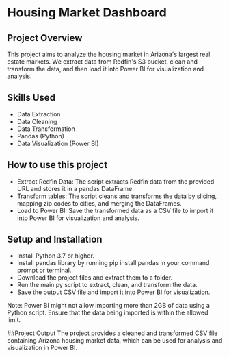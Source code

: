 # Housing Market Dashboard

## Project Overview

This project aims to analyze the housing market in Arizona's largest real estate markets. We extract data from Redfin's S3 bucket, clean and transform the data, and then load it into Power BI for visualization and analysis.


## Skills Used
- Data Extraction
- Data Cleaning
- Data Transformation
- Pandas (Python)
- Data Visualization (Power BI)


## How to use this project
- Extract Redfin Data: The script extracts Redfin data from the provided URL and stores it in a pandas DataFrame.
- Transform tables: The script cleans and transforms the data by slicing, mapping zip codes to cities, and merging the DataFrames.
- Load to Power BI: Save the transformed data as a CSV file to import it into Power BI for visualization and analysis.

## Setup and Installation
- Install Python 3.7 or higher.
- Install pandas library by running pip install pandas in your command prompt or terminal.
- Download the project files and extract them to a folder.
- Run the main.py script to extract, clean, and transform the data.
- Save the output CSV file and import it into Power BI for visualization.

Note: Power BI might not allow importing more than 2GB of data using a Python script. Ensure that the data being imported is within the allowed limit.

##Project Output
The project provides a cleaned and transformed CSV file containing Arizona housing market data, which can be used for analysis and visualization in Power BI.
